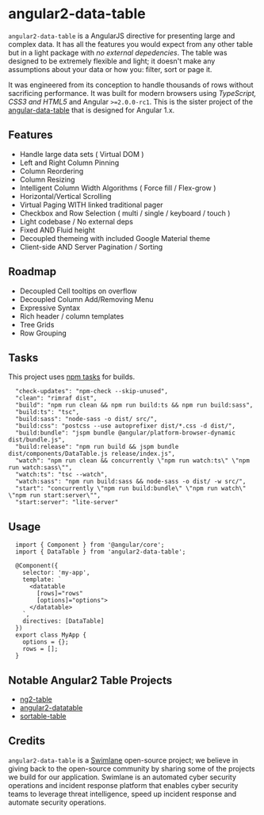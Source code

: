 # angular2-data-table

`angular2-data-table` is a AngularJS directive for presenting large and complex data.  It has all the features you would expect from any other table but in a light package with _no external depedencies_. The table was designed to be extremely flexible and light; it doesn't make any assumptions about your data or how you: filter, sort or page it.

It was engineered from its conception to handle thousands of rows without sacrificing performance.  It was built for modern browsers using _TypeScript, CSS3 and HTML5_ and Angular `>=2.0.0-rc1`. This is the sister project of the [angular-data-table](https://github.com/swimlane/angular-data-table) that is designed for Angular 1.x.

## Features
- Handle large data sets ( Virtual DOM )
- Left and Right Column Pinning
- Column Reordering
- Column Resizing
- Intelligent Column Width Algorithms ( Force fill / Flex-grow )
- Horizontal/Vertical Scrolling
- Virtual Paging WITH linked traditional pager
- Checkbox and Row Selection ( multi / single / keyboard / touch )
- Light codebase / No external deps
- Fixed AND Fluid height
- Decoupled themeing with included Google Material theme
- Client-side AND Server Pagination / Sorting

## Roadmap
- Decoupled Cell tooltips on overflow
- Decoupled Column Add/Removing Menu
- Expressive Syntax
- Rich header / column templates
- Tree Grids
- Row Grouping

## Tasks
This project uses [npm tasks](http://blog.keithcirkel.co.uk/how-to-use-npm-as-a-build-tool/) for builds.

```
  "check-updates": "npm-check --skip-unused",
  "clean": "rimraf dist",
  "build": "npm run clean && npm run build:ts && npm run build:sass",
  "build:ts": "tsc",
  "build:sass": "node-sass -o dist/ src/",
  "build:css": "postcss --use autoprefixer dist/*.css -d dist/",
  "build:bundle": "jspm bundle @angular/platform-browser-dynamic dist/bundle.js",
  "build:release": "npm run build && jspm bundle dist/components/DataTable.js release/index.js",
  "watch": "npm run clean && concurrently \"npm run watch:ts\" \"npm run watch:sass\"",
  "watch:ts": "tsc --watch",
  "watch:sass": "npm run build:sass && node-sass -o dist/ -w src/",
  "start": "concurrently \"npm run build:bundle\" \"npm run watch\" \"npm run start:server\"",
  "start:server": "lite-server"
```

## Usage
```
  import { Component } from '@angular/core';
  import { DataTable } from 'angular2-data-table';

  @Component({
    selector: 'my-app',
    template: `
      <datatable
        [rows]="rows"
        [options]="options">
      </datatable>
    `,
    directives: [DataTable]
  })
  export class MyApp {
    options = {};
    rows = [];
  }
```

## Notable Angular2 Table Projects
- [ng2-table](https://github.com/valor-software/ng2-table)
- [angular2-datatable](https://github.com/mariuszfoltak/angular2-datatable)
- [sortable-table](https://github.com/FuelInteractive/fuel-ui)

## Credits
`angular2-data-table` is a [Swimlane](http://swimlane.com) open-source project; we believe in giving back to the open-source community by sharing some of the projects we build for our application. Swimlane is an automated cyber security operations and incident response platform that enables cyber security teams to leverage threat intelligence, speed up incident response and automate security operations.
